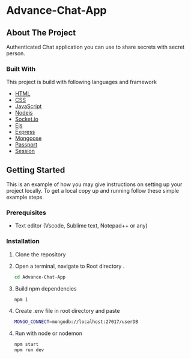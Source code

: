 # Advance-Chat-App

## About The Project
Authenticated Chat application you can use to share secrets with secret person.
### Built With
This project is build with following languages and framework
* [HTML](https://html.com)
* [CSS](https://developer.mozilla.org/en-US/docs/Web/CSS)
* [JavaScript](https://www.javascript.com/)
* [Nodejs](https://nodejs.org/en/)
* [Socket.io](https://www.npmjs.com/package/socket.io)
* [Ejs](https://www.npmjs.com/package/ejs)
* [Express](https://www.npmjs.com/package/express)
* [Mongoose](https://www.npmjs.com/package/mongoose)
* [Passport](https://www.npmjs.com/package/passport)
* [Session](https://www.npmjs.com/package/express-session/)



<!-- GETTING STARTED -->
## Getting Started

This is an example of how you may give instructions on setting up your project locally.
To get a local copy up and running follow these simple example steps.

### Prerequisites
*  Text editor (Vscode, Sublime text, Notepad++ or any)

### Installation
1. Clone the repository

2. Open a terminal, navigate to Root directory .
```sh
   cd Advance-Chat-App
```
3. Build npm dependencies
```sh
   npm i
```
4. Create .env file in root directory and paste
```sh
   MONGO_CONNECT=mongodb://localhost:27017/userDB
```
4. Run with node or nodemon
```sh
   npm start
   npm run dev
```